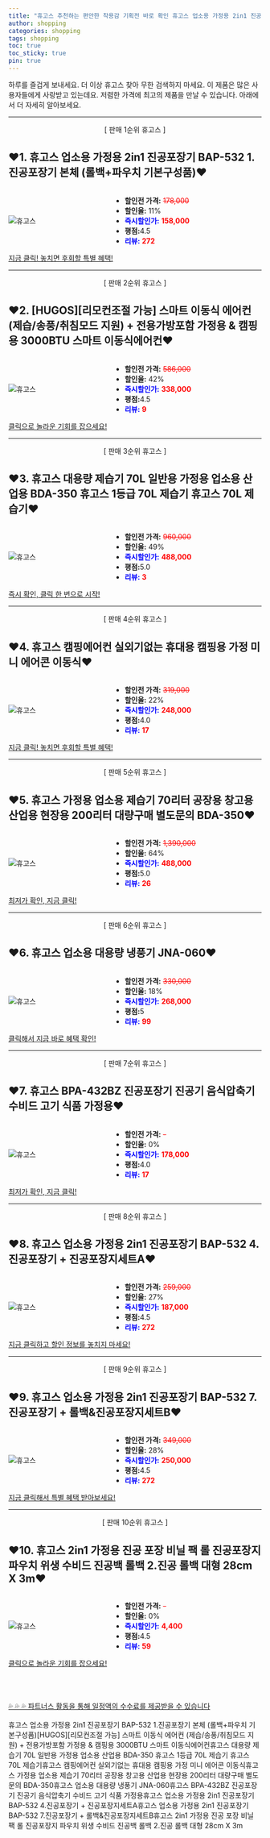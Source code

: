 ```yaml
---
title: "휴고스 추천하는 편안한 착용감 기획전 바로 확인 휴고스 업소용 가정용 2in1 진공포장기"
author: shopping
categories: shopping
tags: shopping
toc: true
toc_sticky: true
pin: true
---
```

하루를 즐겁게 보내세요. 더 이상 휴고스 찾아 무한 검색하지 마세요. 이 제품은 많은 사용자들에게 사랑받고 있는데요. 저렴한 가격에 최고의 제품을 만날 수 있습니다. 아래에서 더 자세히 알아보세요.

---
<p class="toplist" style="margin: 0 auto; display: block; width: fit-content;">[ 판매 1순위 휴고스 ]</p>

<h2><strong>❤️1. 휴고스 업소용 가정용 2in1 진공포장기 BAP-532 1.진공포장기 본체 (롤백+파우치 기본구성품)❤️</strong></h2>

<div style="display: flex; align-items: center;">
    <div style="flex: 0.4;">
        <img src="https://thumbnail9.coupangcdn.com/thumbnails/remote/230x230ex/image/vendor_inventory/fb08/46377536a1e384aba8e38f71f697d7281a6dc8c9c0a44bc539cdbc05ec52.jpg" alt="휴고스" style="max-width: 100%;">
    </div>
    <div style="flex: 0.6; margin-left: 10px;">
        <ul>
            <li><strong>할인전 가격:</strong> <del style="color: red;">178,000</del></li>
            <li><strong>할인율:</strong> 11%</li>
            <li><span style='color:blue'><strong>즉시할인가:</strong></span> <span style='color:red'><strong>158,000</strong></span></li>
            <li><strong>평점:</strong>4.5</li>
            <li><span style='color:blue'><strong>리뷰:</strong></span> <span style='color:red'><strong>272</strong></span></li>
        </ul>
    </div>
</div>
<div class="center">
    <a href="https://William4Davisa.github.io?lptag=AF9450613&subid=githubio&pageKey=6651720626&traceid=V0-153&itemId=15243263916&vendorItemId=87706967613" class="myButton">
        지금 클릭! 놓치면 후회할 특별 혜택!
    </a>
</div>


---
<p class="toplist" style="margin: 0 auto; display: block; width: fit-content;">[ 판매 2순위 휴고스 ]</p>

<h2><strong>❤️2. [HUGOS][리모컨조절 가능] 스마트 이동식 에어컨 (제습/송풍/취침모드 지원) + 전용가방포함 가정용 & 캠핑용 3000BTU 스마트 이동식에어컨❤️</strong></h2>

<div style="display: flex; align-items: center;">
    <div style="flex: 0.4;">
        <img src="https://thumbnail7.coupangcdn.com/thumbnails/remote/230x230ex/image/vendor_inventory/ccc6/54b26f1337fe16aee650bbe387fde64fe686e7a80e358095c4bfdf70f1a9.jpg" alt="휴고스" style="max-width: 100%;">
    </div>
    <div style="flex: 0.6; margin-left: 10px;">
        <ul>
            <li><strong>할인전 가격:</strong> <del style="color: red;">586,000</del></li>
            <li><strong>할인율:</strong> 42%</li>
            <li><span style='color:blue'><strong>즉시할인가:</strong></span> <span style='color:red'><strong>338,000</strong></span></li>
            <li><strong>평점:</strong>4.5</li>
            <li><span style='color:blue'><strong>리뷰:</strong></span> <span style='color:red'><strong>9</strong></span></li>
        </ul>
    </div>
</div>
<div class="center">
    <a href="https://William4Davisa.github.io?lptag=AF9450613&subid=githubio&pageKey=8131243843&traceid=V0-153&itemId=23091786324&vendorItemId=90125337679" class="myButton">
        클릭으로 놀라운 기회를 잡으세요!
    </a>
</div>


---
<p class="toplist" style="margin: 0 auto; display: block; width: fit-content;">[ 판매 3순위 휴고스 ]</p>

<h2><strong>❤️3. 휴고스 대용량 제습기 70L 일반용 가정용 업소용 산업용 BDA-350 휴고스 1등급 70L 제습기 휴고스 70L 제습기❤️</strong></h2>

<div style="display: flex; align-items: center;">
    <div style="flex: 0.4;">
        <img src="https://thumbnail9.coupangcdn.com/thumbnails/remote/230x230ex/image/vendor_inventory/94c0/8e555b616f530f146b4c7a26157198cddabb6f3ca836cb9ce21ce95bb762.jpg" alt="휴고스" style="max-width: 100%;">
    </div>
    <div style="flex: 0.6; margin-left: 10px;">
        <ul>
            <li><strong>할인전 가격:</strong> <del style="color: red;">960,000</del></li>
            <li><strong>할인율:</strong> 49%</li>
            <li><span style='color:blue'><strong>즉시할인가:</strong></span> <span style='color:red'><strong>488,000</strong></span></li>
            <li><strong>평점:</strong>5.0</li>
            <li><span style='color:blue'><strong>리뷰:</strong></span> <span style='color:red'><strong>3</strong></span></li>
        </ul>
    </div>
</div>
<div class="center">
    <a href="https://William4Davisa.github.io?lptag=AF9450613&subid=githubio&pageKey=7249376414&traceid=V0-153&itemId=18437028233&vendorItemId=86272089827" class="myButton">
        즉시 확인, 클릭 한 번으로 시작!
    </a>
</div>


---
<p class="toplist" style="margin: 0 auto; display: block; width: fit-content;">[ 판매 4순위 휴고스 ]</p>

<h2><strong>❤️4. 휴고스 캠핑에어컨 실외기없는 휴대용 캠핑용 가정 미니 에어콘 이동식❤️</strong></h2>

<div style="display: flex; align-items: center;">
    <div style="flex: 0.4;">
        <img src="https://thumbnail7.coupangcdn.com/thumbnails/remote/230x230ex/image/vendor_inventory/5040/c61c62682a5a9a26a0f4ab8ddd68b0492d96301730f0b5f0e20534e40830.jpg" alt="휴고스" style="max-width: 100%;">
    </div>
    <div style="flex: 0.6; margin-left: 10px;">
        <ul>
            <li><strong>할인전 가격:</strong> <del style="color: red;">319,000</del></li>
            <li><strong>할인율:</strong> 22%</li>
            <li><span style='color:blue'><strong>즉시할인가:</strong></span> <span style='color:red'><strong>248,000</strong></span></li>
            <li><strong>평점:</strong>4.0</li>
            <li><span style='color:blue'><strong>리뷰:</strong></span> <span style='color:red'><strong>17</strong></span></li>
        </ul>
    </div>
</div>
<div class="center">
    <a href="https://William4Davisa.github.io?lptag=AF9450613&subid=githubio&pageKey=7340395478&traceid=V0-153&itemId=18864892823&vendorItemId=85993787395" class="myButton">
        지금 클릭! 놓치면 후회할 특별 혜택!
    </a>
</div>


---
<p class="toplist" style="margin: 0 auto; display: block; width: fit-content;">[ 판매 5순위 휴고스 ]</p>

<h2><strong>❤️5. 휴고스 가정용 업소용 제습기 70리터 공장용 창고용 산업용 현장용 200리터 대량구매 별도문의 BDA-350❤️</strong></h2>

<div style="display: flex; align-items: center;">
    <div style="flex: 0.4;">
        <img src="https://thumbnail9.coupangcdn.com/thumbnails/remote/230x230ex/image/vendor_inventory/a850/123bfa3176ed6f036743080ceae8d72512c077d502a7c8e7502e62a5635b.jpg" alt="휴고스" style="max-width: 100%;">
    </div>
    <div style="flex: 0.6; margin-left: 10px;">
        <ul>
            <li><strong>할인전 가격:</strong> <del style="color: red;">1,390,000</del></li>
            <li><strong>할인율:</strong> 64%</li>
            <li><span style='color:blue'><strong>즉시할인가:</strong></span> <span style='color:red'><strong>488,000</strong></span></li>
            <li><strong>평점:</strong>5.0</li>
            <li><span style='color:blue'><strong>리뷰:</strong></span> <span style='color:red'><strong>26</strong></span></li>
        </ul>
    </div>
</div>
<div class="center">
    <a href="https://William4Davisa.github.io?lptag=AF9450613&subid=githubio&pageKey=7463284460&traceid=V0-153&itemId=19458127910&vendorItemId=86568643161" class="myButton">
        최저가 확인, 지금 클릭!
    </a>
</div>


---
<p class="toplist" style="margin: 0 auto; display: block; width: fit-content;">[ 판매 6순위 휴고스 ]</p>

<h2><strong>❤️6. 휴고스 업소용 대용량 냉풍기 JNA-060❤️</strong></h2>

<div style="display: flex; align-items: center;">
    <div style="flex: 0.4;">
        <img src="https://thumbnail9.coupangcdn.com/thumbnails/remote/230x230ex/image/retail/images/2023/07/07/17/4/dc9722e8-07e9-4ffa-816f-07f015fefed4.jpg" alt="휴고스" style="max-width: 100%;">
    </div>
    <div style="flex: 0.6; margin-left: 10px;">
        <ul>
            <li><strong>할인전 가격:</strong> <del style="color: red;">330,000</del></li>
            <li><strong>할인율:</strong> 18%</li>
            <li><span style='color:blue'><strong>즉시할인가:</strong></span> <span style='color:red'><strong>268,000</strong></span></li>
            <li><strong>평점:</strong>5</li>
            <li><span style='color:blue'><strong>리뷰:</strong></span> <span style='color:red'><strong>99</strong></span></li>
        </ul>
    </div>
</div>
<div class="center">
    <a href="https://William4Davisa.github.io?lptag=AF9450613&subid=githubio&pageKey=7450562167&traceid=V0-153&itemId=19395424282&vendorItemId=86507572428" class="myButton">
        클릭해서 지금 바로 혜택 확인!
    </a>
</div>


---
<p class="toplist" style="margin: 0 auto; display: block; width: fit-content;">[ 판매 7순위 휴고스 ]</p>

<h2><strong>❤️7. 휴고스 BPA-432BZ 진공포장기 진공기 음식압축기 수비드 고기 식품 가정용❤️</strong></h2>

<div style="display: flex; align-items: center;">
    <div style="flex: 0.4;">
        <img src="https://thumbnail10.coupangcdn.com/thumbnails/remote/230x230ex/image/vendor_inventory/9491/0ab5cfbb4ead9dcdc5cec0459e515631a641c2a37f587c40bda587813c25.jpg" alt="휴고스" style="max-width: 100%;">
    </div>
    <div style="flex: 0.6; margin-left: 10px;">
        <ul>
            <li><strong>할인전 가격:</strong> <del style="color: red;">-</del></li>
            <li><strong>할인율:</strong> 0%</li>
            <li><span style='color:blue'><strong>즉시할인가:</strong></span> <span style='color:red'><strong>178,000</strong></span></li>
            <li><strong>평점:</strong>4.0</li>
            <li><span style='color:blue'><strong>리뷰:</strong></span> <span style='color:red'><strong>17</strong></span></li>
        </ul>
    </div>
</div>
<div class="center">
    <a href="https://William4Davisa.github.io?lptag=AF9450613&subid=githubio&pageKey=6005933331&traceid=V0-153&itemId=10884346676&vendorItemId=90665065928" class="myButton">
        최저가 확인, 지금 클릭!
    </a>
</div>


---
<p class="toplist" style="margin: 0 auto; display: block; width: fit-content;">[ 판매 8순위 휴고스 ]</p>

<h2><strong>❤️8. 휴고스 업소용 가정용 2in1 진공포장기 BAP-532 4.진공포장기 + 진공포장지세트A❤️</strong></h2>

<div style="display: flex; align-items: center;">
    <div style="flex: 0.4;">
        <img src="https://thumbnail9.coupangcdn.com/thumbnails/remote/230x230ex/image/vendor_inventory/fb08/46377536a1e384aba8e38f71f697d7281a6dc8c9c0a44bc539cdbc05ec52.jpg" alt="휴고스" style="max-width: 100%;">
    </div>
    <div style="flex: 0.6; margin-left: 10px;">
        <ul>
            <li><strong>할인전 가격:</strong> <del style="color: red;">259,000</del></li>
            <li><strong>할인율:</strong> 27%</li>
            <li><span style='color:blue'><strong>즉시할인가:</strong></span> <span style='color:red'><strong>187,000</strong></span></li>
            <li><strong>평점:</strong>4.5</li>
            <li><span style='color:blue'><strong>리뷰:</strong></span> <span style='color:red'><strong>272</strong></span></li>
        </ul>
    </div>
</div>
<div class="center">
    <a href="https://William4Davisa.github.io?lptag=AF9450613&subid=githubio&pageKey=6651720626&traceid=V0-153&itemId=15243263915&vendorItemId=82464020614" class="myButton">
        지금 클릭하고 할인 정보를 놓치지 마세요!
    </a>
</div>


---
<p class="toplist" style="margin: 0 auto; display: block; width: fit-content;">[ 판매 9순위 휴고스 ]</p>

<h2><strong>❤️9. 휴고스 업소용 가정용 2in1 진공포장기 BAP-532 7.진공포장기 + 롤백&진공포장지세트B❤️</strong></h2>

<div style="display: flex; align-items: center;">
    <div style="flex: 0.4;">
        <img src="https://thumbnail9.coupangcdn.com/thumbnails/remote/230x230ex/image/vendor_inventory/fb08/46377536a1e384aba8e38f71f697d7281a6dc8c9c0a44bc539cdbc05ec52.jpg" alt="휴고스" style="max-width: 100%;">
    </div>
    <div style="flex: 0.6; margin-left: 10px;">
        <ul>
            <li><strong>할인전 가격:</strong> <del style="color: red;">349,000</del></li>
            <li><strong>할인율:</strong> 28%</li>
            <li><span style='color:blue'><strong>즉시할인가:</strong></span> <span style='color:red'><strong>250,000</strong></span></li>
            <li><strong>평점:</strong>4.5</li>
            <li><span style='color:blue'><strong>리뷰:</strong></span> <span style='color:red'><strong>272</strong></span></li>
        </ul>
    </div>
</div>
<div class="center">
    <a href="https://William4Davisa.github.io?lptag=AF9450613&subid=githubio&pageKey=6651720626&traceid=V0-153&itemId=15243263919&vendorItemId=82464020646" class="myButton">
        지금 클릭해서 특별 혜택 받아보세요!
    </a>
</div>


---
<p class="toplist" style="margin: 0 auto; display: block; width: fit-content;">[ 판매 10순위 휴고스 ]</p>

<h2><strong>❤️10. 휴고스 2in1 가정용 진공 포장 비닐 팩 롤 진공포장지 파우치 위생 수비드 진공백 롤백 2.진공 롤백 대형 28cm X 3m❤️</strong></h2>

<div style="display: flex; align-items: center;">
    <div style="flex: 0.4;">
        <img src="https://thumbnail6.coupangcdn.com/thumbnails/remote/230x230ex/image/vendor_inventory/91d7/38c54d1dfe247172bd882a03ccbfee5986260a7b6de999e0081787d6027a.jpg" alt="휴고스" style="max-width: 100%;">
    </div>
    <div style="flex: 0.6; margin-left: 10px;">
        <ul>
            <li><strong>할인전 가격:</strong> <del style="color: red;">-</del></li>
            <li><strong>할인율:</strong> 0%</li>
            <li><span style='color:blue'><strong>즉시할인가:</strong></span> <span style='color:red'><strong>4,400</strong></span></li>
            <li><strong>평점:</strong>4.5</li>
            <li><span style='color:blue'><strong>리뷰:</strong></span> <span style='color:red'><strong>59</strong></span></li>
        </ul>
    </div>
</div>
<div class="center">
    <a href="https://William4Davisa.github.io?lptag=AF9450613&subid=githubio&pageKey=6726632140&traceid=V0-153&itemId=15659990791&vendorItemId=82875787925" class="myButton">
        클릭으로 놀라운 기회를 잡으세요!
    </a>
</div>

<br><br><br>[💦 💦 💦 파트너스 활동을 통해 일정액의 수수료를 제공받을 수 있습니다](https://link.coupang.com/a/bcpT2c)<br><br>휴고스 업소용 가정용 2in1 진공포장기 BAP-532 1.진공포장기 본체 (롤백+파우치 기본구성품)[HUGOS][리모컨조절 가능] 스마트 이동식 에어컨 (제습/송풍/취침모드 지원) + 전용가방포함 가정용 & 캠핑용 3000BTU 스마트 이동식에어컨휴고스 대용량 제습기 70L 일반용 가정용 업소용 산업용 BDA-350 휴고스 1등급 70L 제습기 휴고스 70L 제습기휴고스 캠핑에어컨 실외기없는 휴대용 캠핑용 가정 미니 에어콘 이동식휴고스 가정용 업소용 제습기 70리터 공장용 창고용 산업용 현장용 200리터 대량구매 별도문의 BDA-350휴고스 업소용 대용량 냉풍기 JNA-060휴고스 BPA-432BZ 진공포장기 진공기 음식압축기 수비드 고기 식품 가정용휴고스 업소용 가정용 2in1 진공포장기 BAP-532 4.진공포장기 + 진공포장지세트A휴고스 업소용 가정용 2in1 진공포장기 BAP-532 7.진공포장기 + 롤백&진공포장지세트B휴고스 2in1 가정용 진공 포장 비닐 팩 롤 진공포장지 파우치 위생 수비드 진공백 롤백 2.진공 롤백 대형 28cm X 3m